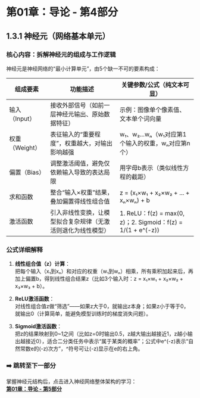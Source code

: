 # 第01章：导论 - 第4部分
## 1.3.1 神经元（网络基本单元）  
### 核心内容：拆解神经元的组成与工作逻辑  
神经元是神经网络的“最小计算单元”，由5个缺一不可的要素构成：  

| 组成要素        | 功能描述                                                                 | 关键参数/公式（纯文本可显）                          |
|-----------------|--------------------------------------------------------------------------|-----------------------------------------------------|
| 输入（Input）   | 接收外部信号（如前一层神经元输出、原始数据特征）                           | 示例：图像单个像素值、文本单个词向量                |
| 权重（Weight）  | 表征输入的“重要程度”，权重越大，对输出影响越强                             | w₁、w₂...wₙ（w₁对应第1个输入的权重，wₙ对应第n个）    |
| 偏置（Bias）    | 调整激活阈值，避免仅依赖输入导致的表达局限                                 | 用字母b表示（类似线性方程的截距）                   |
| 求和函数        | 整合“输入×权重”结果，叠加偏置得线性组合值                                 | z = (x₁×w₁ + x₂×w₂ + ... + xₙ×wₙ) + b                |
| 激活函数        | 引入非线性变换，让模型拟合复杂规律（无激活则退化为线性模型）               | 1. ReLU：f(z) = max(0, z)；2. Sigmoid：f(z) = 1/(1 + e^(-z)) |


### 公式详细解释
1. **线性组合值（z）计算**：  
   把每个输入（x₁到xₙ）和对应的权重（w₁到wₙ）相乘，所有乘积加起来后，再加上偏置b，得到线性组合结果z（比如3个输入时：z = x₁×w₁ + x₂×w₂ + x₃×w₃ + b）。  

2. **ReLU激活函数**：  
   对线性组合值z做“筛选”——如果z大于0，就输出z本身；如果z小于等于0，就输出0（计算简单，能避免模型训练时的梯度消失问题）。  

3. **Sigmoid激活函数**：  
   把z的结果映射到0~1之间（比如z=0时输出0.5，z越大输出越接近1，z越小输出越接近0），适合二分类任务中表示“属于某类的概率”；公式中e^(-z)表示“自然常数e的(-z)次方”，^符号可让(-z)显示在e的右上角。  


### ➡️ 跳转至下一部分  
掌握神经元结构后，点击进入神经网络整体架构的学习：  
**[第01章：导论 - 第5部分](chter05.md)**

